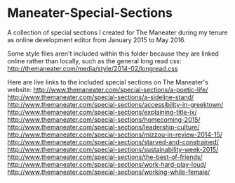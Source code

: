 # Maneater-Special-Sections
A collection of special sections I created for The Maneater during my tenure as online development editor from January 2015 to May 2016.

Some style files aren't included within this folder because they are linked online rather than locally, such as the general long read css: 
http://themaneater.com/media/style/2014-02/longread.css

Here are live links to the included special sections on The Maneater's website:
http://www.themaneater.com/special-sections/a-poetic-life/
http://www.themaneater.com/special-sections/a-sideline-stand/
http://www.themaneater.com/special-sections/accessibility-in-greektown/
http://www.themaneater.com/special-sections/explaining-title-ix/
http://www.themaneater.com/special-sections/homecoming-2015/
http://www.themaneater.com/special-sections/leadership-culture/
http://www.themaneater.com/special-sections/mizzou-in-review-2014-15/
http://www.themaneater.com/special-sections/starved-and-constrained/
http://www.themaneater.com/special-sections/sustainability-week-2015/
http://www.themaneater.com/special-sections/the-best-of-friends/
http://www.themaneater.com/special-sections/work-hard-play-loud/
http://www.themaneater.com/special-sections/working-while-female/